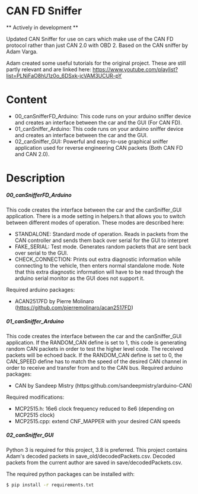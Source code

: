 # CAN FD Sniffer
** Actively in development **

Updated CAN Sniffer for use on cars which make use of the CAN FD protocol rather than just CAN 2.0 with OBD 2.
Based on the CAN sniffer by Adam Varga.


Adam created some useful tutorials for the original project. These are still partly relevant and are linked here:
https://www.youtube.com/playlist?list=PLNiFaO8hU1z0o_6DSxk-jcVAM3UCUR-pY

# Content
- 00_canSnifferFD_Arduino: This code runs on your arduino sniffer device and creates an interface between the car and the GUI (For CAN FD).
- 01_canSniffer_Arduino: This code runs on your arduino sniffer device and creates an interface between the car and the GUI.
- 02_canSniffer_GUI: Powerful and easy-to-use graphical sniffer application used for reverse engineering CAN packets (Both CAN FD and CAN 2.0). 
# Description
##### 00_canSnifferFD_Arduino
This code creates the interface between the car and the canSniffer_GUI application. 
There is a mode setting in helpers.h that allows you to switch between different modes of operation. These modes are described here:
- STANDALONE: Standard mode of operation. Reads in packets from the CAN controller and sends them back over serial for the GUI to interpret
- FAKE_SERIAL: Test mode. Generates random packets that are sent back over serial to the GUI.
- CHECK_CONNECTION: Prints out extra diagnostic information while connecting to the vehicle, then enters normal standalone mode. Note that this extra diagnostic information will have to be read through the arduino serial monitor as the GUI does not support it.

 Required arduino packages: 
 - ACAN2517FD by Pierre Molinaro (https://github.com/pierremolinaro/acan2517FD)

##### 01_canSniffer_Arduino
This code creates the interface between the car and the canSniffer_GUI application. If the RANDOM_CAN define is set to 1, this code is generating random CAN packets in order to test the higher level code. The received packets will be echoed back. If the  RANDOM_CAN define is set to 0, the CAN_SPEED define  has to match the speed of the desired CAN channel in order to receive and transfer from and to the CAN bus.
 Required arduino packages: 
- CAN by Sandeep Mistry (https:github.com/sandeepmistry/arduino-CAN)

Required modifications: 
- MCP2515.h: 16e6 clock frequency reduced to 8e6 (depending on MCP2515 clock)
- MCP2515.cpp: extend CNF_MAPPER with your desired CAN speeds

##### 02_canSniffer_GUI
Python 3 is required for this project, 3.8 is preferred. This project contains Adam's decoded packets in save_old/decodedPackets.csv. 
Decoded packets from the current author are saved in save/decodedPackets.csv.

The required python packages can be installed with:
```sh
$ pip install -r requirements.txt
```
